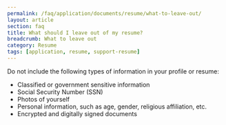 ```yaml
---
permalink: /faq/application/documents/resume/what-to-leave-out/
layout: article
section: faq
title: What should I leave out of my resume?
breadcrumb: What to leave out
category: Resume
tags: [application, resume, support-resume]
---
```


Do not include the following types of information in your profile or resume:
* Classified or government sensitive information
* Social Security Number (SSN)
* Photos of yourself
* Personal information, such as age, gender, religious affiliation, etc.
* Encrypted and digitally signed documents

